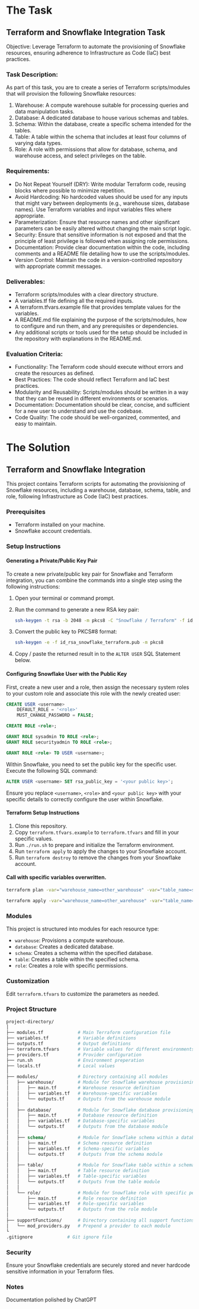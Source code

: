 # The Task
## Terraform and Snowflake Integration Task
Objective: Leverage Terraform to automate the provisioning of Snowflake resources, ensuring adherence to Infrastructure as Code (IaC) best practices.

### Task Description:
As part of this task, you are to create a series of Terraform scripts/modules that will provision the following Snowflake resources:
1. Warehouse: A compute warehouse suitable for processing queries and data manipulation tasks.
2. Database: A dedicated database to house various schemas and tables.
3. Schema: Within the database, create a specific schema intended for the tables.
4. Table: A table within the schema that includes at least four columns of varying data types.
5. Role: A role with permissions that allow for database, schema, and warehouse access, and select privileges on the table.

### Requirements:
- Do Not Repeat Yourself (DRY): Write modular Terraform code, reusing blocks where possible to minimize repetition.
- Avoid Hardcoding: No hardcoded values should be used for any inputs that might vary between deployments (e.g., warehouse sizes, database names). Use Terraform variables and input variables files where appropriate.
- Parameterization: Ensure that resource names and other significant parameters can be easily altered without changing the main script logic.
- Security: Ensure that sensitive information is not exposed and that the principle of least privilege is followed when assigning role permissions.
- Documentation: Provide clear documentation within the code, including comments and a README file detailing how to use the scripts/modules.
- Version Control: Maintain the code in a version-controlled repository with appropriate commit messages.

### Deliverables:
- Terraform scripts/modules with a clear directory structure.
- A variables.tf file defining all the required inputs.
- A terraform.tfvars.example file that provides template values for the variables.
- A README.md file explaining the purpose of the scripts/modules, how to configure and run them, and any prerequisites or dependencies.
- Any additional scripts or tools used for the setup should be included in the repository with explanations in the README.md.

### Evaluation Criteria:
- Functionality: The Terraform code should execute without errors and create the resources as defined.
- Best Practices: The code should reflect Terraform and IaC best practices.
- Modularity and Reusability: Scripts/modules should be written in a way that they can be reused in different environments or scenarios.
- Documentation: Documentation should be clear, concise, and sufficient for a new user to understand and use the codebase.
- Code Quality: The code should be well-organized, commented, and easy to maintain.

# The Solution
## Terraform and Snowflake Integration

This project contains Terraform scripts for automating the provisioning of Snowflake resources, including a warehouse, database, schema, table, and role, following Infrastructure as Code (IaC) best practices.

### Prerequisites
- Terraform installed on your machine.
- Snowflake account credentials.

### Setup Instructions

#### Generating a Private/Public Key Pair

To create a new private/public key pair for Snowflake and Terraform integration, you can combine the commands into a single step using the following instructions:

1. Open your terminal or command prompt.
2. Run the command to generate a new RSA key pair:

    ```bash
    ssh-keygen -t rsa -b 2048 -m pkcs8 -C "Snowflake / Terraform" -f id_rsa_snowflake_terraform
    ```

3. Convert the public key to PKCS#8 format:

    ```bash
    ssh-keygen -e -f id_rsa_snowflake_terraform.pub -m pkcs8
    ```

4. Copy / paste the returned result in to the `ALTER USER` SQL Statement below.

#### Configuring Snowflake User with the Public Key

First, create a new user and a role, then assign the necessary system roles to your custom role and associate this role with the newly created user:

```sql
CREATE USER <username>
    DEFAULT_ROLE = '<role>'
    MUST_CHANGE_PASSWORD = FALSE;

CREATE ROLE <role>;

GRANT ROLE sysadmin TO ROLE <role>;
GRANT ROLE securityadmin TO ROLE <role>;

GRANT ROLE <role> TO USER <username>;
```

Within Snowflake, you need to set the public key for the specific user. Execute the following SQL command:

```sql
ALTER USER <username> SET rsa_public_key = '<your public key>';
```

Ensure you replace `<username>`, `<role>` and `<your public key>` with your specific details to correctly configure the user within Snowflake.

#### Terraform Setup Instructions 

1. Clone this repository.
2. Copy `terraform.tfvars.example` to `terraform.tfvars` and fill in your specific values.
3. Run `./run.sh` to prepare and initialize the Terraform environment.
4. Run `terraform apply` to apply the changes to your Snowflake account.
5. Run `terraform destroy` to remove the changes from your Snowflake account.

#### Call with specific variables overwritten.
```bash
terraform plan -var="warehouse_name=other_warehouse" -var="table_name=specific_table"
```
```bash
terraform apply -var="warehouse_name=other_warehouse" -var="table_name=specific_table"
```

### Modules
This project is structured into modules for each resource type:
- `warehouse`: Provisions a compute warehouse.
- `database`: Creates a dedicated database.
- `schema`: Creates a schema within the specified database.
- `table`: Creates a table within the specified schema.
- `role`: Creates a role with specific permissions.

### Customization
Edit `terraform.tfvars` to customize the parameters as needed.

### Project Structure
```graphql
project-directory/
│
├── modules.tf             # Main Terraform configuration file
├── variables.tf           # Variable definitions
├── outputs.tf             # Output definitions
├── terraform.tfvars       # Variable values for different environments
├── providers.tf           # Provider configuration
├── run.sh                 # Environment preperation
├── locals.tf              # Local values
│
├── modules/               # Directory containing all modules
│   ├── warehouse/         # Module for Snowflake warehouse provisioning
│   │   ├── main.tf        # Warehouse resource definition
│   │   ├── variables.tf   # Warehouse-specific variables
│   │   └── outputs.tf     # Outputs from the warehouse module
│   │
│   ├── database/          # Module for Snowflake database provisioning
│   │   ├── main.tf        # Database resource definition
│   │   ├── variables.tf   # Database-specific variables
│   │   └── outputs.tf     # Outputs from the database module
│   │
│   ├── schema/            # Module for Snowflake schema within a database
│   │   ├── main.tf        # Schema resource definition
│   │   ├── variables.tf   # Schema-specific variables
│   │   └── outputs.tf     # Outputs from the schema module
│   │
│   ├── table/             # Module for Snowflake table within a schema
│   │   ├── main.tf        # Table resource definition
│   │   ├── variables.tf   # Table-specific variables
│   │   └── outputs.tf     # Outputs from the table module
│   │
│   └── role/              # Module for Snowflake role with specific permissions
│       ├── main.tf        # Role resource definition
│       ├── variables.tf   # Role-specific variables
│       └── outputs.tf     # Outputs from the role module
│
├── supportFunctions/      # Directory containing all support functions.
│   └── mod_providers.py   # Prepend a provider to each module
└
.gitignore             # Git ignore file
```


### Security
Ensure your Snowflake credentials are securely stored and never hardcode sensitive information in your Terraform files.

### Notes
Documentation polished by ChatGPT